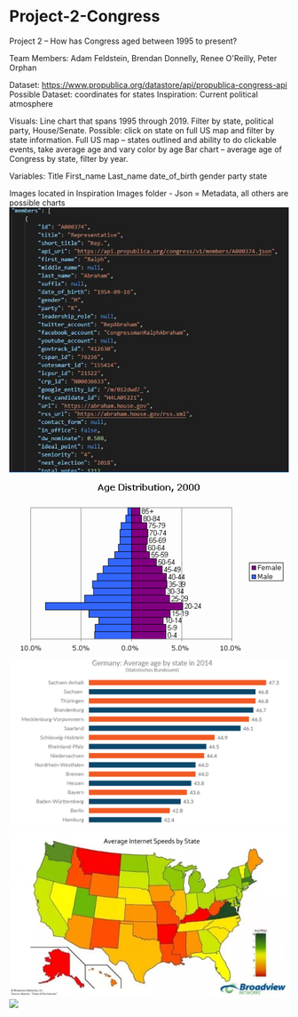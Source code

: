 # Project-2-Congress

Project 2 – How has Congress aged between 1995 to present?

Team Members: Adam Feldstein, Brendan Donnelly, Renee O'Reilly, Peter Orphan

Dataset: https://www.propublica.org/datastore/api/propublica-congress-api
       Possible Dataset: coordinates for states
Inspiration: Current political atmosphere 

Visuals: 
Line chart that spans 1995 through 2019.  Filter by state, political party, House/Senate.  Possible: click on state on full US map and filter by state information. 
Full US map – states outlined and ability to do clickable events, take average age and vary color by age
Bar chart – average age of Congress by state, filter by year.

Variables:
       Title
       First_name
       Last_name
       date_of_birth
       gender
       party
       state

Images located in Inspiration Images folder - Json = Metadata, all others are possible charts
<br>![](inspiration%20images/congress_api_preview.JPG)
<br>![](inspiration%20images/age%20barchart.png)
<br>![](inspiration%20images/age%20barchart2.png)
<br>![](inspiration%20images/heatmap.png)
<br>![](inspiration%20images/line_chart_with_dropdown.png)
